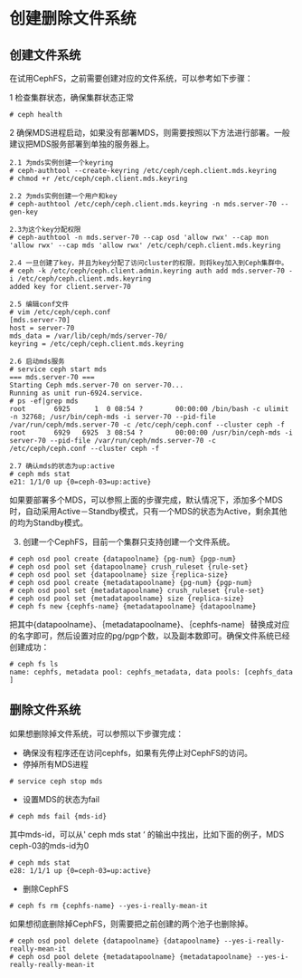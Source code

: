 # 创建删除文件系统

## 创建文件系统

在试用CephFS，之前需要创建对应的文件系统，可以参考如下步骤：

1 检查集群状态，确保集群状态正常

```
# ceph health
```

2 确保MDS进程启动，如果没有部署MDS，则需要按照以下方法进行部署。一般建议把MDS服务部署到单独的服务器上。

```
2.1 为mds实例创建一个keyring
# ceph-authtool --create-keyring /etc/ceph/ceph.client.mds.keyring
# chmod +r /etc/ceph/ceph.client.mds.keyring
 
2.2 为mds实例创建一个用户和key
# ceph-authtool /etc/ceph/ceph.client.mds.keyring -n mds.server-70 --gen-key
 
2.3为这个key分配权限
# ceph-authtool -n mds.server-70 --cap osd 'allow rwx' --cap mon 'allow rwx' --cap mds 'allow rwx' /etc/ceph/ceph.client.mds.keyring
 
2.4 一旦创建了key，并且为key分配了访问cluster的权限，则将key加入到Ceph集群中。
# ceph -k /etc/ceph/ceph.client.admin.keyring auth add mds.server-70 -i /etc/ceph/ceph.client.mds.keyring
added key for client.server-70
 
2.5 编辑conf文件
# vim /etc/ceph/ceph.conf
[mds.server-70]
host = server-70
mds_data = /var/lib/ceph/mds/server-70/
keyring = /etc/ceph/ceph.client.mds.keyring
 
2.6 启动mds服务
# service ceph start mds
=== mds.server-70 ===
Starting Ceph mds.server-70 on server-70...
Running as unit run-6924.service.
# ps -ef|grep mds
root       6925      1  0 08:54 ?        00:00:00 /bin/bash -c ulimit -n 32768; /usr/bin/ceph-mds -i server-70 --pid-file /var/run/ceph/mds.server-70 -c /etc/ceph/ceph.conf --cluster ceph -f
root       6929   6925  3 08:54 ?        00:00:00 /usr/bin/ceph-mds -i server-70 --pid-file /var/run/ceph/mds.server-70 -c /etc/ceph/ceph.conf --cluster ceph -f
 
2.7 确认mds的状态为up:active
# ceph mds stat
e21: 1/1/0 up {0=ceph-03=up:active}
```

如果要部署多个MDS，可以参照上面的步骤完成，默认情况下，添加多个MDS时，自动采用Active－Standby模式，只有一个MDS的状态为Active，剩余其他的均为Standby模式。

3. 创建一个CephFS，目前一个集群只支持创建一个文件系统。

```
# ceph osd pool create {datapoolname} {pg-num} {pgp-num}
# ceph osd pool set {datapoolname} crush_ruleset {rule-set}
# ceph osd pool set {datapoolname} size {replica-size}
# ceph osd pool create {metadatapoolname} {pg-num} {pgp-num}
# ceph osd pool set {metadatapoolname} crush_ruleset {rule-set}
# ceph osd pool set {metadatapoolname} size {replica-size}
# ceph fs new {cephfs-name} {metadatapoolname} {datapoolname}
```

把其中{datapoolname}、｛metadatapoolname}、｛cephfs-name｝替换成对应的名字即可，然后设置对应的pg\/pgp个数，以及副本数即可。确保文件系统已经创建成功：

```
# ceph fs ls
name: cephfs, metadata pool: cephfs_metadata, data pools: [cephfs_data ]
```

## 删除文件系统

如果想删除掉文件系统，可以参照以下步骤完成：

* 确保没有程序还在访问cephfs，如果有先停止对CephFS的访问。
* 停掉所有MDS进程

```
# service ceph stop mds
```

* 设置MDS的状态为fail

```
# ceph mds fail {mds-id}
```

其中mds-id，可以从' ceph mds stat ‘ 的输出中找出，比如下面的例子，MDS ceph-03的mds-id为0

```
# ceph mds stat
e28: 1/1/1 up {0=ceph-03=up:active}
```

* 删除CephFS

```
# ceph fs rm {cephfs-name} --yes-i-really-mean-it
```

如果想彻底删除掉CephFS，则需要把之前创建的两个池子也删除掉。

```
# ceph osd pool delete {datapoolname} {datapoolname} --yes-i-really-really-mean-it
# ceph osd pool delete {metadatapoolname} {metadatapoolname} --yes-i-really-really-mean-it
```

